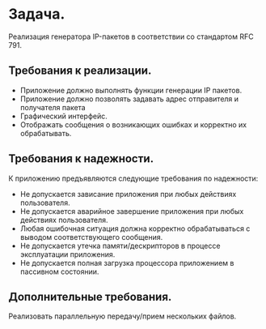 # Задача.
Реализация генератора IP-пакетов в соответствии со стандартом RFC 791.

## Требования к реализации.

* Приложение должно выполнять функции генерации IP пакетов.
* Приложение должно позволять задавать адрес отправителя и получателя пакета
* Графический интерфейс.
* Отображать сообщения о возникающих ошибках и корректно их обрабатывать.

## Требования к надежности.

К приложению предъявляются следующие требования по надежности:
* Не допускается зависание приложения при любых действиях пользователя.
* Не допускается аварийное завершение приложения при любых действиях пользователя.
* Любая ошибочная ситуация должна корректно обрабатываться с выводом соответствующего сообщения.
* Не допускается утечка памяти/дескрипторов в процессе эксплуатации приложения.
* Не допускается полная загрузка процессора приложением в пассивном состоянии.

## Дополнительные требования.

Реализовать параллельную передачу/прием нескольких файлов.
